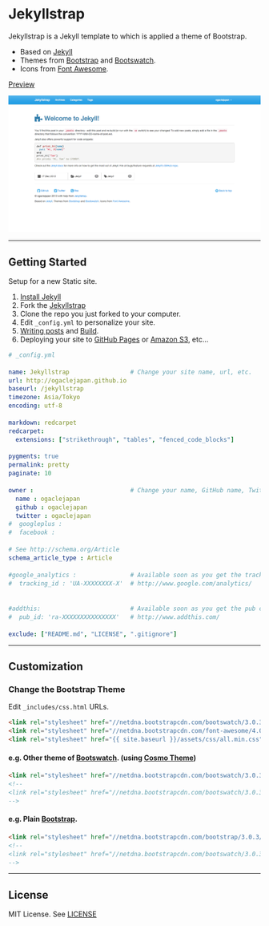 # Jekyllstrap

Jekyllstrap is a Jekyll template to which is applied a theme of Bootstrap.

* Based on [Jekyll][jekyll]
* Themes from [Bootstrap][bootstrap] and [Bootswatch][bootswatch].
* Icons from [Font Awesome][font-awesome].

[Preview][jekyllstrap-preview]

![Jekyllstrap Screenshot](jekyllstrap-theme-preview.png)

---

## Getting Started

Setup for a new Static site.

1. [Install Jekyll][jekyll-install]
2. Fork the [Jekyllstrap][jekyllstrap-github]
3. Clone the repo you just forked to your computer.
4. Edit `_config.yml` to personalize your site.
5. [Writing posts][jekyll-post] and [Build][jekyll-build].
6. Deploying your site to [GitHub Pages][jekyll-deploy] or [Amazon S3][jekyll-s3], etc...


```yaml
# _config.yml

name: Jekyllstrap                 # Change your site name, url, etc.
url: http://ogaclejapan.github.io
baseurl: /jekyllstrap
timezone: Asia/Tokyo
encoding: utf-8

markdown: redcarpet
redcarpet:
  extensions: ["strikethrough", "tables", "fenced_code_blocks"]

pygments: true
permalink: pretty
paginate: 10

owner :                           # Change your name, GitHub name, Twitter id.
  name : ogaclejapan
  github : ogaclejapan
  twitter : ogaclejapan
#  googleplus :
#  facebook :

# See http://schema.org/Article
schema_article_type : Article

#google_analytics :               # Available soon as you get the tracking code.
#  tracking_id : 'UA-XXXXXXXX-X'  # http://www.google.com/analytics/


#addthis:                         # Available soon as you get the pub code.
#  pub_id: 'ra-XXXXXXXXXXXXXXX'   # http://www.addthis.com/

exclude: ["README.md", "LICENSE", ".gitignore"]
```

---

## Customization

### Change the Bootstrap Theme

Edit `_includes/css.html` URLs.

```html
<link rel="stylesheet" href="//netdna.bootstrapcdn.com/bootswatch/3.0.3/cerulean/bootstrap.min.css">
<link rel="stylesheet" href="//netdna.bootstrapcdn.com/font-awesome/4.0.3/css/font-awesome.min.css">
<link rel="stylesheet" href="{{ site.baseurl }}/assets/css/all.min.css">
```

#### e.g. Other theme of [Bootswatch][bootswatch]. (using [Cosmo Theme][bootswatch-cosmo])

```html
<link rel="stylesheet" href="//netdna.bootstrapcdn.com/bootswatch/3.0.3/cosmo/bootstrap.min.css">
<!-- 
<link rel="stylesheet" href="//netdna.bootstrapcdn.com/bootswatch/3.0.3/cerulean/bootstrap.min.css">
-->
```

#### e.g. Plain [Bootstrap][bootstrap].

```html
<link rel="stylesheet" href="//netdna.bootstrapcdn.com/bootstrap/3.0.3/css/bootstrap.min.css">
<!-- 
<link rel="stylesheet" href="//netdna.bootstrapcdn.com/bootswatch/3.0.3/cerulean/bootstrap.min.css">
-->
```

---

## License

MIT License. See [LICENSE][jekyllstrap-license]

[jekyll]: http://jekyllrb.com/
[jekyll-install]: http://jekyllrb.com/docs/installation/
[jekyll-post]: http://jekyllrb.com/docs/posts/
[jekyll-build]: http://jekyllrb.com/docs/usage/ 
[jekyll-deploy]: http://jekyllrb.com/docs/github-pages/
[jekyll-s3]: https://github.com/laurilehmijoki/jekyll-s3
[bootstrap]: http://getbootstrap.com/
[bootswatch]: http://bootswatch.com/
[bootswatch-cosmo]: http://bootswatch.com/cosmo/
[font-awesome]: http://fontawesome.io/
[jekyllstrap-github]: https://github.com/ogaclejapan/jekyllstrap
[jekyllstrap-preview]: http://ogaclejapan.github.io/jekyllstrap/
[jekyllstrap-license]: https://github.com/ogaclejapan/jekyllstrap/blob/master/LICENSE


